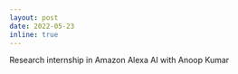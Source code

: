 ```yaml
---
layout: post
date: 2022-05-23
inline: true
---
```


Research internship in Amazon Alexa AI with Anoop Kumar

